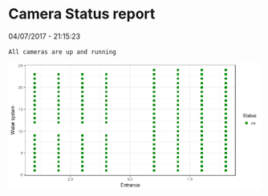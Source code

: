 Camera Status report
================
04/07/2017 - 21:15:23

    All cameras are up and running

![](camreport_files/figure-markdown_github/unnamed-chunk-2-1.png)
